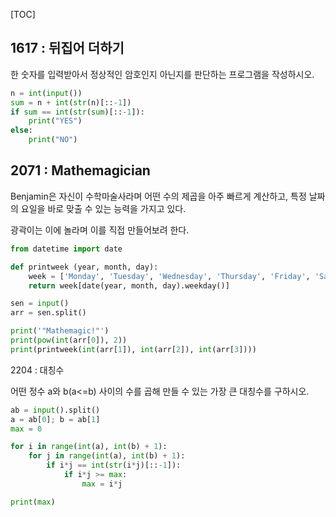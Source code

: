 [TOC]

## 1617 : 뒤집어 더하기

한 숫자를 입력받아서 정상적인 암호인지 아닌지를 판단하는 프로그램을 작성하시오.

``` python
n = int(input())
sum = n + int(str(n)[::-1])
if sum == int(str(sum)[::-1]):
    print("YES")
else:
    print("NO")
```

## 2071 : Mathemagician

Benjamin은 자신이 수학마술사라며 어떤 수의 제곱을 아주 빠르게 계산하고, 특정 날짜의 요일을 바로 맞출 수 있는 능력을 가지고 있다.

광곽이는 이에 놀라며 이를 직접 만들어보려 한다.

``` python
from datetime import date

def printweek (year, month, day):
    week = ['Monday', 'Tuesday', 'Wednesday', 'Thursday', 'Friday', 'Saturday', 'Sunday']
    return week[date(year, month, day).weekday()]

sen = input()
arr = sen.split()

print('"Mathemagic!"')
print(pow(int(arr[0]), 2))
print(printweek(int(arr[1]), int(arr[2]), int(arr[3])))
```

2204 : 대칭수

어떤 정수 a와 b(a<=b) 사이의 수를 곱해 만들 수 있는 가장 큰 대칭수를 구하시오.

``` python
ab = input().split()
a = ab[0]; b = ab[1]
max = 0

for i in range(int(a), int(b) + 1):
    for j in range(int(a), int(b) + 1):
        if i*j == int(str(i*j)[::-1]):
            if i*j >= max:
                max = i*j

print(max)
```

